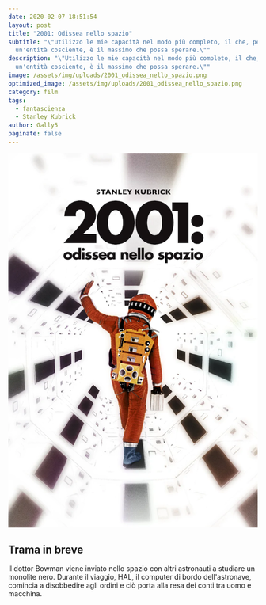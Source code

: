 ```yaml
---
date: 2020-02-07 18:51:54
layout: post
title: "2001: Odissea nello spazio"
subtitle: "\"Utilizzo le mie capacità nel modo più completo, il che, per
  un'entità cosciente, è il massimo che possa sperare.\""
description: "\"Utilizzo le mie capacità nel modo più completo, il che, per
  un'entità cosciente, è il massimo che possa sperare.\""
image: /assets/img/uploads/2001_odissea_nello_spazio.png
optimized_image: /assets/img/uploads/2001_odissea_nello_spazio.png
category: film
tags:
  - fantascienza
  - Stanley Kubrick
author: Gally5
paginate: false
---
```

![](/assets/img/uploads/2001_odissea_nello_spazio_locandina.png)

## Trama in breve

Il dottor Bowman viene inviato nello spazio con altri astronauti a studiare un monolite nero. Durante il viaggio, HAL, il computer di bordo dell'astronave, comincia a disobbedire agli ordini e ciò porta alla resa dei conti tra uomo e macchina.
